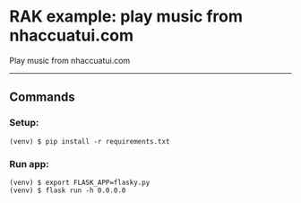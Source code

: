 RAK example: play music from nhaccuatui.com
======
Play music from nhaccuatui.com

--------------------------------------------

## Commands

### Setup:
```
(venv) $ pip install -r requirements.txt
```
### Run app:
```
(venv) $ export FLASK_APP=flasky.py 
(venv) $ flask run -h 0.0.0.0
```

